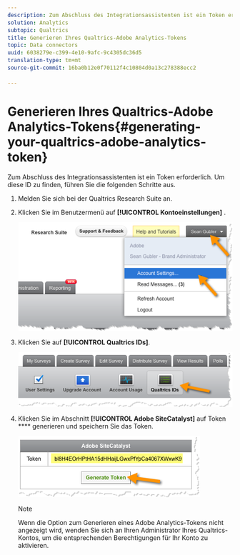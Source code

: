 ```yaml
---
description: Zum Abschluss des Integrationsassistenten ist ein Token erforderlich. Um diese ID zu finden, führen Sie die folgenden Schritte aus.
solution: Analytics
subtopic: Qualtrics
title: Generieren Ihres Qualtrics-Adobe Analytics-Tokens
topic: Data connectors
uuid: 6038279e-c399-4e10-9afc-9c4305dc36d5
translation-type: tm+mt
source-git-commit: 16ba0b12e0f70112f4c10804d0a13c278388ecc2

---
```



# Generieren Ihres Qualtrics-Adobe Analytics-Tokens{#generating-your-qualtrics-adobe-analytics-token}

Zum Abschluss des Integrationsassistenten ist ein Token erforderlich. Um diese ID zu finden, führen Sie die folgenden Schritte aus.

1. Melden Sie sich bei der Qualtrics Research Suite an.
1. Klicken Sie im Benutzermenü auf **[!UICONTROL Kontoeinstellungen]** .

   ![](assets/qualtrics-token-1.png)

1. Klicken Sie auf **[!UICONTROL Qualtrics IDs]**.

   ![](assets/qualtrics-token-2.png)

1. Klicken Sie im Abschnitt **[!UICONTROL Adobe SiteCatalyst]** auf Token **** generieren und speichern Sie das Token.

   ![](assets/qualtrics-token-3.png)

   >[!NOTE]
   >
   >Wenn die Option zum Generieren eines Adobe Analytics-Tokens nicht angezeigt wird, wenden Sie sich an Ihren Administrator Ihres Qualtrics-Kontos, um die entsprechenden Berechtigungen für Ihr Konto zu aktivieren.

